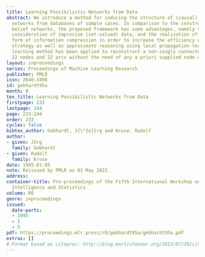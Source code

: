 ```yaml
---
title: Learning Possibilistic Networks from Data
abstract: We introduce a method for inducing the structure of (causal) possibilistic
  networks from databases of sample cases. In comparison to the construction of Bayesian
  belief networks, the proposed framework has some advantages, namely the explicit
  consideration of imprecise (set-valued) data, and the realization of a controlled
  form of information compression in order to increase the efficiency of the learning
  strategy as well as approximate reasoning using local propagation techniques.  Our
  learning method has been applied to reconstruct a non-singly connected network of
  22 nodes and 22 arcs without the need of any a priori supplied node ordering.
layout: inproceedings
series: Proceedings of Machine Learning Research
publisher: PMLR
issn: 2640-3498
id: gebhardt95a
month: 0
tex_title: Learning Possibilistic Networks from Data
firstpage: 233
lastpage: 244
page: 233-244
order: 233
cycles: false
bibtex_author: Gebhardt, J{\"{o}}rg and Kruse, Rudolf
author:
- given: Jörg
  family: Gebhardt
- given: Rudolf
  family: Kruse
date: 1995-01-05
note: Reissued by PMLR on 01 May 2022.
address:
container-title: Pre-proceedings of the Fifth International Workshop on Artificial
  Intelligence and Statistics
volume: R0
genre: inproceedings
issued:
  date-parts:
  - 1995
  - 1
  - 5
pdf: https://proceedings.mlr.press/r0/gebhardt95a/gebhardt95a.pdf
extras: []
# Format based on citeproc: http://blog.martinfenner.org/2013/07/30/citeproc-yaml-for-bibliographies/
---
```

